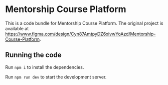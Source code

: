 
  # Mentorship Course Platform

  This is a code bundle for Mentorship Course Platform. The original project is available at https://www.figma.com/design/Cyn87AmtpyDZ6xivwYoAzd/Mentorship-Course-Platform.

  ## Running the code

  Run `npm i` to install the dependencies.

  Run `npm run dev` to start the development server.
  